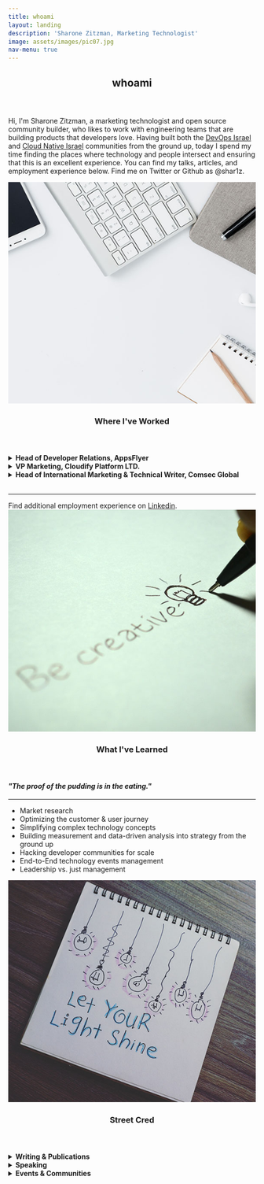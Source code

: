 ```yaml
---
title: whoami
layout: landing
description: 'Sharone Zitzman, Marketing Technologist'
image: assets/images/pic07.jpg
nav-menu: true
---
```


<!-- Main -->
<div id="main">

<!-- One -->
<section id="one">
	<div class="inner">
		<header class="major">
			<h2>whoami</h2>
		</header>
		<p>Hi, I'm Sharone Zitzman, a marketing technologist and open source community builder, who likes to work with engineering teams that are building products that developers love. Having built both the <a href="https://www.meetup.com/devops-in-israel/" target="_blank">DevOps Israel</a> and <a href="https://www.meetup.com/cloud-native-oss/" target="_blank">Cloud Native Israel</a> communities from the ground up, today I spend my time finding the places where technology and people intersect and ensuring that this is an excellent experience. You can find my talks, articles, and employment experience below. Find me on <a ref="" target="">Twitter</a> or <a ref="" target="">Github</a> as @shar1z.</p>
	</div>
</section>

<!-- Two -->
<section id="two" class="spotlights">
	<section>
		<a href="#" class="image">
			<img src="assets/images/pic08.jpg" alt="" data-position="center center" />
		</a>
		<div class="content">
			<div class="inner">
				<header class="major">
				<h3>Where I've Worked</h3>
				</header>
				<details><summary><strong>Head of Developer Relations, AppsFlyer</strong></summary>
				<p>After parting from Cloudify - my professional home for more than 7 years, I crytalized that the parts I enjoyed most about my time there was the strong focus on building developer communities and developer-facing products.  And that is why I decided to go all-in on a developer relations roled.  In this capacity I am striving to build a culture focused on engineering excellence and craftsmanship, as well as a stell developer experience for our suite of products and developer tools.</p>
				<strong>Achievements:</strong>
				<ul>
				Built AppsFlyer engineering brand from the ground up, with presence in:
				<li>36 Global Conferences (Top tier - O'Reilly Events, Kafka Summit, Devoxx, Codemotion and more), 20+ Meetups, and participation in 6+ Hackathons</li>
				<li>Built database of developer talks, mentored, and cultivated speaking talent within the organization (See here: <a href="https://github.com/AppsFlyer/engineering-org-resources" target="_blank">AppsFlyer/engineering-org-resources</a></li>
				<li>Conceptualized, curated & launched the first ever global engineering hackathon:</li>
				<ul>
				<li> With 200+ engineers participating</li>
				<li> 8+ professional workshops (including: IoT, Machine Learning, Public Speaking, Engineering Management, Blockchain and Cryptocurrency among others) </li>
				<li>See <a href="https://hackweek.dev" target="_blank">https://hackweek.dev</a></li>
				</ul>
				<li>Expanded company focus from engineering brand to developer experience, and hired first developer advocate, as developer tools domain expert</li>
				<li>Built sustainable long-term content strategy (See <a href="" target="https://medium.com/appsflyer">Medium.com/AppsFlyer</a>)</li>
					</ul>
				</details>
				<details><summary><strong>VP Marketing, Cloudify Platform LTD.</strong></summary>
				<p>I was employed at Cloudify -- a spinoff of GigaSpaces Technologies LTD. -- from February 2011 through October 2018, where I started by building the open source developer community from the ground up, taking a leadership role in the OpenStack and Cloud Native communities, and finished my career there as VP Marekting having multiplied our revenue and clietele, and led a team focused on marketing & community, lead generation and data analysis and business development.</p>
				<strong>Achievements:</strong>
				<ul>
				<li>Managed a team of senior marketing experts - community evangelist, data analyst, and business development</li>
				<li>Doubled revenue from 2016 to 2017</li>
				<li>Added $2M ARR from 2017 to 2018</li>
				<li>Tripled Customer Base</li>
				<li>Established Cloudify as a market leader in the Telco vertical</li>
				<li>Led product marketing and developer experience, through the customer journey</li>
				<li>Built open source developer community from the ground up serving thousands of developers across a diversity of technologies, platforms, and languages</li>
				</ul>
				</details>
				<details><summary><strong>Head of International Marketing & Technical Writer, Comsec Global</strong></summary>
				<p>Management and execution of the company's local and international marketing strategy, including all aspects of brand management and awareness in English and Hebrew (PR materials, Web and social media presence, product demos, presentations, conferences). This involved working closely with, and supporting the VP Business Development & International Operations, with formulating the strategic marketing work plan for Israel and abroad, while defining measurable KPIs and KSIs to ensure its success; in addition to handling the relations with our local entities in the UK and the Netherlands.</p>
				<strong>Snapshot of responsibilities:</strong>
				<ul>
				<li>Creation of all of the targeted company marketing material: professional technical documentation, PR materials (brochures, press releases, service sheets, position papers, newsletters, ads and more*)</li>
				<li>Maintaining the company’s Web presence (including: corporate website, Twitter, blog, Facebook page, LinkedIn page, targeted landing pages for new products, email marketing)</li>
				<li>Product Marketing: Product demos, presentations, and any branding material</li>
				</ul>
				</details>
				<br/>
				<hr/>
				Find additional employment experience on <a href="https://www.linkedin.com/in/sharonez/" target="_blank">Linkedin</a>.
			</div>
		</div>		
	</section>
	<section>
		<a href="#" class="image">
			<img src="assets/images/pic09.jpg" alt="" data-position="top center" />
		</a>
		<div class="content">
			<div class="inner">
				<header class="major">
					<h3>What I've Learned</h3>
				</header>
				<h4><em>"The proof of the pudding is in the eating."</em></h4>
				<hr/>
				<ul>
				<li>Market research</li>
				<li>Optimizing the customer & user journey</li>
				<li>Simplifying complex technology concepts</li>
				<li>Building measurement and data-driven analysis into strategy from the ground up</li>
				<li>Hacking developer communities for scale</li>
				<li>End-to-End technology events management</li>
				<li>Leadership vs. just management</li>
				</ul>
			</div>
		</div>
	</section>
	<section>
		<a href="#" class="image">
			<img src="assets/images/pic10.jpg" alt="" data-position="25% 25%" />
		</a>
		<div class="content">
			<div class="inner">
				<header class="major">
					<h3>Street Cred</h3>
				</header>
				<details><summary><strong>Writing & Publications</strong></summary>
				<ul>
				<li><a href="https://thenewstack.io/challenge-industry-norms-and-redefine-your-technology-roles/" target="_blank">Challenge Industry Norms and Redefine Your Technology Roles</a></li>
				<li><a href="https://thenewstack.io/what-the-fork-amazon/" target="_blank">What the Fork, Amazon?</a></li>
				<li><a href="https://medium.com/@shar1z" target="_blank">My Medium Blog</a></li>
				<li><a href="https://opensource.com/business/16/4/openstack-summit-interview-sharone-zitzman" target="_blank">Organizing the OpenStack community locally and globally</a></li>&nbsp;
				<h4>Podcasts:</h4>
				<li>The Open Source Podcast (2016-2018 -- Curated Content and Co-Hosted) - <a href="https://soundcloud.com/theopensourcepodcast" target="_blank">SoundClolud</a> | <a href="https://www.youtube.com/channel/UCRIHdXlGaV5CvFRynkA-r3A" target="_blank">YouTube</a></li>
				<li><a href="https://podtail.com/en/podcast/devinsider-the-story-of-the-israeli-tech-companies/sharone-zitzman-appsflyer-under-the-hood/" target="_blank">DevInsider: AppsFlyer Under the hood</a></li>
				<li><a href="https://thenewstack.io/context-amazons-elastic-distribution-the-business-of-quantum-computing/" target="_blank">Context: Amazon’s Elastic Distribution, the Business of Quantum Computing</a></li>
				</ul>
				</details>
				<details><summary><strong>Speaking</strong></summary>
				<ul>
				<li><a href="https://www.youtube.com/watch?v=EFI5V-Vqulo" target="_blank">Game of Open Source: A Tale of Hype & Mire - Keynote, jsday 2019</a></li>
				<li><a href="https://www.youtube.com/watch?v=kttJ7js7uC8" target="_blank">Artificial Insanity - How to Keep Calm & Combat Imposter Syndrome / Sharone Revah Zitzman</a></li>
				<li><a href="https://www.youtube.com/watch?v=8AURp2imtKQ" target="_blank">When Your Open Source Project Stops Being Cool - Sharone Zitzman - DevOpsDays Tel Aviv 2017</a></li>
				<li><a href="https://www.youtube.com/watch?v=ZolFwqJ2whw" target="_blank">Azure, OpenStack & Kubernetes Multi-Stack Orchestration | Go Open Source Tel Aviv, 2018</a></li>
				<li><a href="https://www.youtube.com/watch?v=pTNngYk1pgU" target="_blank">The Amazon Effect on Open Source Cloud Business Models, OpenStack Summit Boston, 2017</a></li>
				<li><a href="https://www.youtube.com/watch?v=8AURp2imtKQ&list=PLaPhdMYPt9Qh9J3IdJYgTGtRUouOurd38" target="_blank">More Talks Playlist</a></li>
				</ul>
				</details>
				<details><summary><strong>Events & Communities</strong></summary>
				<ul>
				<li><a href="https://devopsdaystlv.com" target="">DevOpsDays Tel Aviv</a> (Co-Founder and Co-Organizer)</li>
				<li><a href="" target="https://cloudnativeisrael.com">Cloud Native Day Tel Aviv</a> (formerly OpenStack Days Tel Aviv - Co-Founder and Co-Organizer)</li>
				<li><a href="" target="https://statscraft.org.il">StatsCraft</a> (the foremost monitoring conference in Israel - Co-Organizer)</li>&nbsp;
				<h4>Meetups (Co-Organizer):</h4>
				<li><a href="https://www.meetup.com/devops-in-israel/" target="_blank">DevOps Israel Meetup</a></li>
				<li><a href="https://www.meetup.com/cloud-native-oss/" target="_blank">Cloud Native & OSS Israel</a></li>
				<li><a href="https://www.meetup.com/Cloud-Online-Meetup/" target="_blank">Cloud Online Meetup</a></li>
				<li><a href="https://www.meetup.com/DevRel/" target="_blank">DevRel IL Meetup</a></li>
				</ul>
				</details>
			</div>
		</div>
	</section>
	</section>
	</div>
	

				
<!-- End -->
